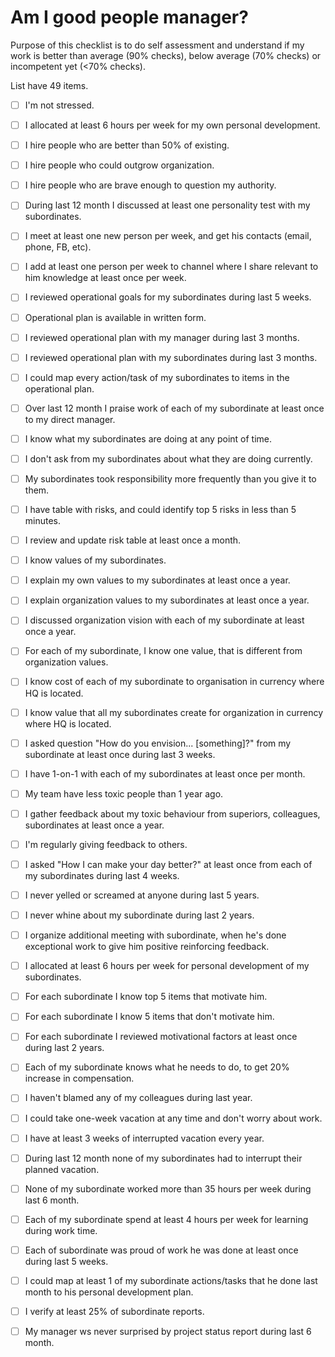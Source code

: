 
# Am I good people manager?

Purpose of this checklist is to do self assessment and understand if my work is better than average (90% checks), below average (70% checks) or incompetent yet (<70% checks).

List have 49 items.

- [ ] I'm not stressed.
- [ ] I allocated at least 6 hours per week for my own personal development.
- [ ] I hire people who are better than 50% of existing. 
- [ ] I hire people who could outgrow organization.
- [ ] I hire people who are brave enough to question my authority.
- [ ] During last 12 month I discussed at least one personality test with my subordinates.
- [ ] I meet at least one new person per week, and get his contacts (email, phone, FB, etc). 
- [ ] I add at least one person per week to channel where I share relevant to him knowledge at least once per week.
- [ ] I reviewed operational goals for my subordinates during last 5 weeks.
- [ ] Operational plan is available in written form.
- [ ] I reviewed operational plan with my manager during last 3 months.
- [ ] I reviewed operational plan with my subordinates during last 3 months.
- [ ] I could map every action/task of my subordinates to items in the operational plan.
- [ ] Over last 12 month I praise work of each of my subordinate at least once to my direct manager. 
- [ ] I know what my subordinates are doing at any point of time.
- [ ] I don't ask from my subordinates about what they are doing currently.
- [ ] My subordinates took responsibility more frequently than you give it to them.
- [ ] I have table with risks, and could identify top 5 risks in less than 5 minutes.
- [ ] I review and update risk table at least once a month.
- [ ] I know values of my subordinates.
- [ ] I explain my own values to my subordinates at least once a year.
- [ ] I explain organization values to my subordinates at least once a year.
- [ ] I discussed organization vision with each of my subordinate at least once a year.
- [ ] For each of my subordinate, I know one value, that is different from organization values.
- [ ] I know cost of each of my subordinate to organisation in currency where HQ is located.
- [ ] I know value that all my subordinates create for organization in currency where HQ is located.
- [ ] I asked question "How do you envision... [something]?" from my subordinate at least once during last 3 weeks.
- [ ] I have 1-on-1 with each of my subordinates at least once per month.
- [ ] My team have less toxic people than 1 year ago.
- [ ] I gather feedback about my toxic behaviour from superiors, colleagues, subordinates at least once a year.
- [ ] I'm regularly giving feedback to others.
- [ ] I asked "How I can make your day better?" at least once from each of my subordinates during last 4 weeks.
- [ ] I never yelled or screamed at anyone during last 5 years.
- [ ] I never whine about my subordinate during last 2 years.
- [ ] I organize additional meeting with subordinate, when he's done exceptional work to give him positive reinforcing feedback.
- [ ] I allocated at least 6 hours per week for personal development of my subordinates.
- [ ] For each subordinate I know top 5 items that motivate him.
- [ ] For each subordinate I know 5 items that don't motivate him. 
- [ ] For each subordinate I reviewed motivational factors at least once during last 2 years.
- [ ] Each of my subordinate knows what he needs to do, to get 20% increase in compensation.
- [ ] I haven't blamed any of my colleagues during last year. 
- [ ] I could take one-week vacation at any time and don't worry about work.
- [ ] I have at least 3 weeks of interrupted vacation every year.
- [ ] During last 12 month none of my subordinates had to interrupt their planned vacation.
- [ ] None of my subordinate worked more than 35 hours per week during last 6 month.
- [ ] Each of my subordinate spend at least 4 hours per week for learning during work time.
- [ ] Each of subordinate was proud of work he was done at least once during last 5 weeks.
- [ ] I could map at least 1 of my subordinate actions/tasks that he done last month to his personal development plan.
- [ ] I verify at least 25% of subordinate reports.
- [ ] My manager ws never surprised by project status report during last 6 month. 

